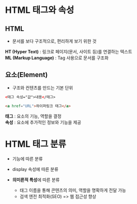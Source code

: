# HTML 태그와 속성

## HTML

- 문서를 보다 구조적으로, 편리하게 보기 위한 것

**HT (Hyper Text)** : 링크로 페이지(문서, 사이트 등)를 연결하는 텍스트 <br>
**ML (Markup Language)** : Tag 사용으로 문서를 구조화

## 요소(Element)

- 구조와 컨텐츠를 만드는 기본 단위

```html
<태그 속성="값">내용</태그>

<a href="URL">하이퍼링크 태그</a>
```

**태그** : 요소의 기능, 역할을 결정 <br>
**속성** : 요소에 추가적인 정보와 기능을 제공

# HTML 태그 분류

- 기능에 따른 분류
- display 속성에 따른 분류

- **의미론적 특성**에 따른 분류
  - 태그 이름을 통해 콘텐츠의 의미, 역할을 명확하게 전달 가능
  - 검색 엔전 최적화(SEO) => 웹 접근성 향상
